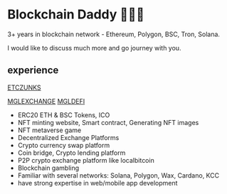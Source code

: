 # Blockchain Daddy  💪💪💪

3+ years in blockchain network - Ethereum, Polygon, BSC, Tron, Solana.

I would like to discuss much more and go journey with you.

## experience
[ETCZUNKS](https://etczunks.com/)

[MGLEXCHANGE](https://exchange.mglcoin.io/)
[MGLDEFI](https://defi.mglcoin.io/)
- ERC20 ETH & BSC Tokens, ICO
- NFT minting website, Smart contract, Generating NFT images
- NFT metaverse game
- Decentralized Exchange Platforms
- Crypto currency swap platform
- Coin bridge, Crypto lending platform
- P2P crypto exchange platform like localbitcoin
- Blockchain gambling
- Familiar with several networks: Solana, Polygon, Wax, Cardano, KCC
- have strong expertise in web/mobile app development

